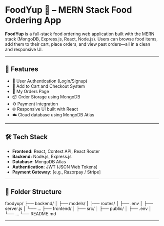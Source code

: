 # FoodYup 🍱 – MERN Stack Food Ordering App

**FoodYup** is a full-stack food ordering web application built with the MERN stack (MongoDB, Express.js, React, Node.js). Users can browse food items, add them to their cart, place orders, and view past orders—all in a clean and responsive UI.

---

## 🚀 Features

- 🔐 User Authentication (Login/Signup)
- 🛒 Add to Cart and Checkout System
- 🧾 My Orders Page
- 📦 Order Storage using MongoDB
- ⚙️ Payment Integration 
- 🌐 Responsive UI built with React
- ☁️ Cloud database using MongoDB Atlas

---

## 🛠️ Tech Stack

- **Frontend:** React, Context API, React Router
- **Backend:** Node.js, Express.js
- **Database:** MongoDB Atlas
- **Authentication:** JWT (JSON Web Tokens)
- **Payment Gateway:** [e.g., Razorpay / Stripe]

---

## 📂 Folder Structure
foodyup/
├── backend/
│ ├── models/
│ ├── routes/
│ ├── .env
│ ├── server.js
│ └── ...
├── frontend/
│ ├── src/
│ ├── public/
│ ├── .env
│ └── ...
└── README.md



---
